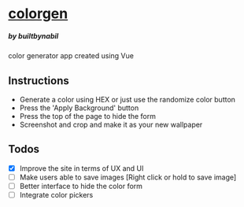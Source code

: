 # [colorgen](https://builtbynabil.github.io/colorgen)
##### by builtbynabil

color generator app created using Vue

## Instructions
- Generate a color using HEX or just use the randomize color button
- Press the 'Apply Background' button
- Press the top of the page to hide the form
- Screenshot and crop and make it as your new wallpaper

## Todos
- [x] Improve the site in terms of UX and UI
- [ ] Make users able to save images [Right click or hold to save image]
- [ ] Better interface to hide the color form
- [ ] Integrate color pickers